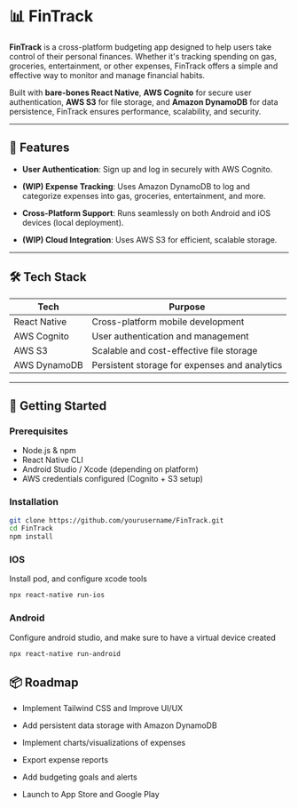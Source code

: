 # 📊 FinTrack

**FinTrack** is a cross-platform budgeting app designed to help users take control of their personal finances. Whether it's tracking spending on gas, groceries, entertainment, or other expenses, FinTrack offers a simple and effective way to monitor and manage financial habits.

Built with **bare-bones React Native**, **AWS Cognito** for secure user authentication,  **AWS S3** for file storage, and **Amazon DynamoDB** for data persistence, FinTrack ensures performance, scalability, and security.

---

## 🚀 Features

- **User Authentication**: Sign up and log in securely with AWS Cognito.

- **(WIP) Expense Tracking**: Uses Amazon DynamoDB to log and categorize expenses into gas, groceries, entertainment, and more.

- **Cross-Platform Support**: Runs seamlessly on both Android and iOS devices (local deployment).

- **(WIP) Cloud Integration**: Uses AWS S3 for efficient, scalable storage.

---

## 🛠️ Tech Stack

| Tech         | Purpose                             |
|--------------|-------------------------------------|
| React Native | Cross-platform mobile development   |
| AWS Cognito  | User authentication and management  |
| AWS S3       | Scalable and cost-effective file storage     |
| AWS DynamoDB | Persistent storage for expenses and analytics               |

---

## 🧪 Getting Started

### Prerequisites

- Node.js & npm
- React Native CLI
- Android Studio / Xcode (depending on platform)
- AWS credentials configured (Cognito + S3 setup)

### Installation

```bash
git clone https://github.com/yourusername/FinTrack.git
cd FinTrack
npm install
```
### IOS
Install pod, and configure xcode tools
```bash
npx react-native run-ios
```
### Android
Configure android studio, and make sure to have a virtual device created
```bash
npx react-native run-android
```
## 📦 Roadmap

- Implement Tailwind CSS and Improve UI/UX

- Add persistent data storage with Amazon DynamoDB 

- Implement charts/visualizations of expenses

- Export expense reports

- Add budgeting goals and alerts

- Launch to App Store and Google Play